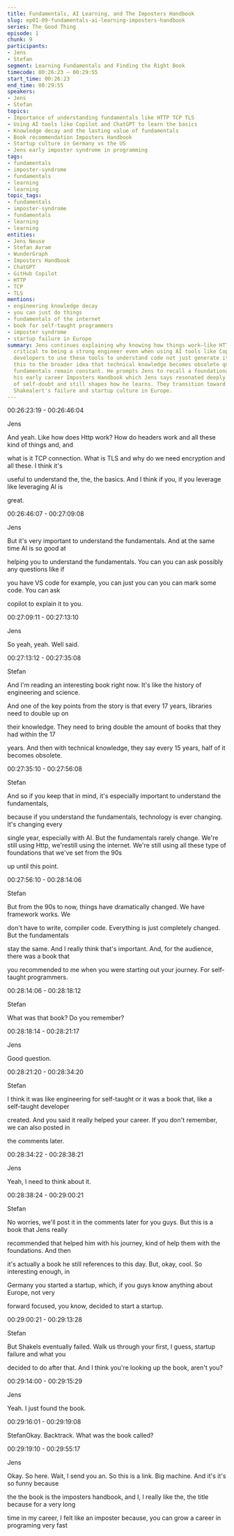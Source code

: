 ```yaml
---
title: Fundamentals, AI Learning, and The Imposters Handbook
slug: ep01-09-fundamentals-ai-learning-imposters-handbook
series: The Good Thing
episode: 1
chunk: 9
participants:
- Jens
- Stefan
segment: Learning Fundamentals and Finding the Right Book
timecode: 00:26:23 – 00:29:55
start_time: 00:26:23
end_time: 00:29:55
speakers:
- Jens
- Stefan
topics:
- Importance of understanding fundamentals like HTTP TCP TLS
- Using AI tools like Copilot and ChatGPT to learn the basics
- Knowledge decay and the lasting value of fundamentals
- Book recommendation Imposters Handbook
- Startup culture in Germany vs the US
- Jens early imposter syndrome in programming
tags:
- fundamentals
- imposter-syndrome
- fundamentals
- learning
- learning
topic_tags:
- fundamentals
- imposter-syndrome
- fundamentals
- learning
- learning
entities:
- Jens Neuse
- Stefan Avram
- WunderGraph
- Imposters Handbook
- ChatGPT
- GitHub Copilot
- HTTP
- TCP
- TLS
mentions:
- engineering knowledge decay
- you can just do things
- fundamentals of the internet
- book for self-taught programmers
- imposter syndrome
- startup failure in Europe
summary: Jens continues explaining why knowing how things work—like HTTP TLS and TCP—is
  critical to being a strong engineer even when using AI tools like Copilot. He encourages
  developers to use these tools to understand code not just generate it. Stefan connects
  this to the broader idea that technical knowledge becomes obsolete quickly while
  fundamentals remain constant. He prompts Jens to recall a foundational book from
  his early career Imposters Handbook which Jens says resonated deeply during times
  of self-doubt and still shapes how he learns. They transition toward discussing
  Shakealert's failure and startup culture in Europe.
---
```



00:26:23:19 - 00:26:46:04

Jens

And yeah. Like how does Http work? How do headers work and all these kind of things and, and

what is it TCP connection. What is TLS and why do we need encryption and all these. I think it's

useful to understand the, the, the basics. And I think if you, if you leverage like leveraging AI is

great.

00:26:46:07 - 00:27:09:08

Jens

But it's very important to understand the fundamentals. And at the same time AI is so good at

helping you to understand the fundamentals. You can you can ask possibly any questions like if

you have VS code for example, you can just you can you can mark some code. You can ask

copilot to explain it to you.

00:27:09:11 - 00:27:13:10

Jens

So yeah, yeah. Well said.

00:27:13:12 - 00:27:35:08

Stefan

And I'm reading an interesting book right now. It's like the history of engineering and science.

And one of the key points from the story is that every 17 years, libraries need to double up on

their knowledge. They need to bring double the amount of books that they had within the 17

years. And then with technical knowledge, they say every 15 years, half of it becomes obsolete.

00:27:35:10 - 00:27:56:08

Stefan

And so if you keep that in mind, it's especially important to understand the fundamentals,

because if you understand the fundamentals, technology is ever changing. It's changing every

single year, especially with AI. But the fundamentals rarely change. We're still using Http, we'restill using the internet. We're still using all these type of foundations that we've set from the 90s

up until this point.

00:27:56:10 - 00:28:14:06

Stefan

But from the 90s to now, things have dramatically changed. We have framework works. We

don't have to write, compiler code. Everything is just completely changed. But the fundamentals

stay the same. And I really think that's important. And, for the audience, there was a book that

you recommended to me when you were starting out your journey. For self-taught programmers.

00:28:14:06 - 00:28:18:12

Stefan

What was that book? Do you remember?

00:28:18:14 - 00:28:21:17

Jens

Good question.

00:28:21:20 - 00:28:34:20

Stefan

I think it was like engineering for self-taught or it was a book that, like a self-taught developer

created. And you said it really helped your career. If you don't remember, we can also posted in

the comments later.

00:28:34:22 - 00:28:38:21

Jens

Yeah, I need to think about it.

00:28:38:24 - 00:29:00:21

Stefan

No worries, we'll post it in the comments later for you guys. But this is a book that Jens really

recommended that helped him with his journey, kind of help them with the foundations. And then

it's actually a book he still references to this day. But, okay, cool. So interesting enough, in

Germany you started a startup, which, if you guys know anything about Europe, not very

forward focused, you know, decided to start a startup.

00:29:00:21 - 00:29:13:28

Stefan

But Shakels eventually failed. Walk us through your first, I guess, startup failure and what you

decided to do after that. And I think you're looking up the book, aren't you?

00:29:14:00 - 00:29:15:29

Jens

Yeah. I just found the book.

00:29:16:01 - 00:29:19:08

StefanOkay. Backtrack. What was the book called?

00:29:19:10 - 00:29:55:17

Jens

Okay. So here. Wait, I send you an. So this is a link. Big machine. And it's it's so funny because

the the book is the imposters handbook, and I, I really like the, the title because for a very long

time in my career, I felt like an imposter because, you can grow a career in programing very fast

